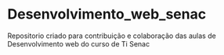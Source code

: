 # Desenvolvimento_web_senac
Repositorio criado para contribuição e colaboração das aulas de Desenvolvimento web do curso de Ti Senac

